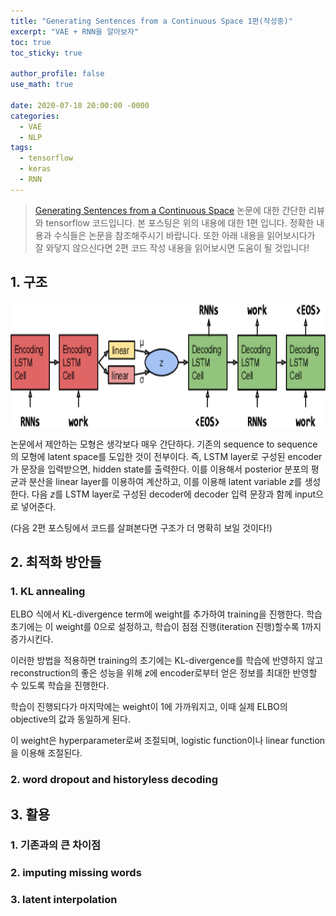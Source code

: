 ```yaml
---
title: "Generating Sentences from a Continuous Space 1편(작성중)"
excerpt: "VAE + RNN을 알아보자"
toc: true
toc_sticky: true

author_profile: false
use_math: true

date: 2020-07-18 20:00:00 -0000
categories: 
  - VAE
  - NLP
tags:
  - tensorflow
  - keras
  - RNN
---
```


> [Generating Sentences from a Continuous Space](https://arxiv.org/abs/1511.06349) 논문에 대한 간단한 리뷰와 tensorflow 코드입니다. 
>  본 포스팅은 위의 내용에 대한 1편 입니다.
>  정확한 내용과 수식들은 논문을 참조해주시기 바랍니다. 
>  또한 아래 내용을 읽어보시다가 잘 와닿지 않으신다면 2편 코드 작성 내용을 읽어보시면 도움이 될 것입니다!

## 1. 구조

<center><img  src="https://github.com/an-seunghwan/an-seunghwan.github.io/blob/master/assets/img/vrae.png?raw=true" width="800"  height="200"></center>

논문에서 제안하는 모형은 생각보다 매우 간단하다. 기존의 sequence to sequence의 모형에 latent space를 도입한 것이 전부이다. 즉, LSTM layer로 구성된 encoder가 문장을 입력받으면, hidden state를 출력한다. 이를 이용해서 posterior 분포의 평균과 분산을 linear layer를 이용하여 계산하고, 이를 이용해 latent variable $z$를 생성한다. 다음 $z$를 LSTM layer로 구성된 decoder에 decoder 입력 문장과 함께 input으로 넣어준다. 

(다음 2편 포스팅에서 코드를 살펴본다면 구조가 더 명확히 보일 것이다!)

## 2. 최적화 방안들

### 1. KL annealing

ELBO 식에서 KL-divergence term에 weight를 추가하여 training을 진행한다. 학습 초기에는 이 weight를 0으로 설정하고, 학습이 점점 진행(iteration 진행)할수록 1까지 증가시킨다. 

이러한 방법을 적용하면 training의 초기에는 KL-divergence를 학습에 반영하지 않고 reconstruction의 좋은 성능을 위해 $z$에 encoder로부터 얻은 정보를 최대한 반영할 수 있도록 학습을 진행한다.

학습이 진행되다가 마지막에는 weight이 1에 가까워지고, 이때 실제 ELBO의 objective의 값과 동일하게 된다.

이 weight은 hyperparameter로써 조절되며, logistic function이나 linear function을 이용해 조절된다.

### 2. word dropout and historyless decoding

## 3. 활용

### 1. 기존과의 큰 차이점

### 2. imputing missing words

### 3. latent interpolation


<!--stackedit_data:
eyJoaXN0b3J5IjpbLTE1MTg5NDQyNDYsLTE3NjQ3MTA2NzMsMz
c0NDEyNDk3XX0=
-->